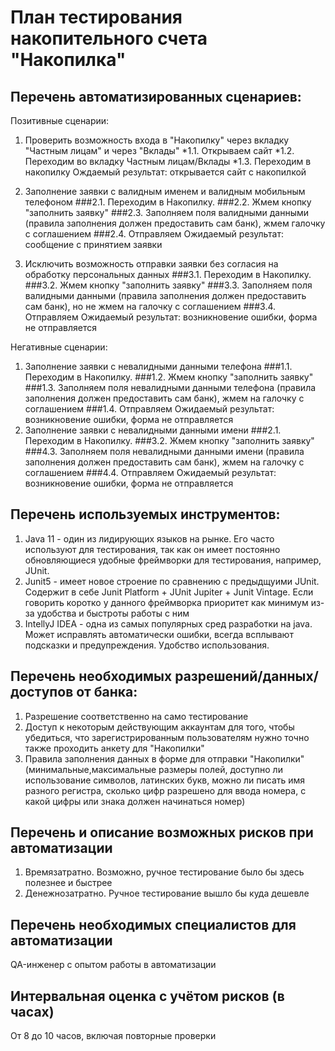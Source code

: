 # План тестирования накопительного счета "Накопилка"
## Перечень автоматизированных сценариев:
Позитивные сценарии:
1. Проверить возможность входа в "Накопилку" через вкладку "Частным лицам" и через "Вклады"
 *1.1. Открываем сайт 
 *1.2. Переходим во вкладку Частным лицам/Вклады
 *1.3. Переходим в накопилку
Ождаемый результат: открывается сайт с накопилкой

2. Заполнение заявки с валидным именем и валидным мобильным телефоном
###2.1. Переходим в Накопилку. 
###2.2. Жмем кнопку "заполнить заявку"
###2.3. Заполняем поля валидными данными (правила заполнения должен предоставить сам банк), жмем галочку с соглашением
###2.4. Отправляем
Ожидаемый результат: сообщение с принятием заявки

3. Исключить возможность отправки заявки без согласия на обработку персональных данных
###3.1. Переходим в Накопилку. 
###3.2. Жмем кнопку "заполнить заявку"
###3.3. Заполняем поля валидными данными (правила заполнения должен предоставить сам банк), но не жмем на галочку с соглашением
###3.4. Отправляем 
Ожидаемый результат: возникновение ошибки, форма не отправляется

Негативные сценарии:

1. Заполнение заявки с невалидными данными телефона
###1.1. Переходим в Накопилку. 
###1.2. Жмем кнопку "заполнить заявку"
###1.3. Заполняем поля невалидными данными телефона (правила заполнения должен предоставить сам банк), жмем на галочку с соглашением
###1.4. Отправляем 
Ожидаемый результат: возникновение ошибки, форма не отправляется
2. Заполнение заявки с невалидными данными имени
###2.1. Переходим в Накопилку. 
###3.2. Жмем кнопку "заполнить заявку"
###4.3. Заполняем поля невалидными данными имени (правила заполнения должен предоставить сам банк), жмем на галочку с соглашением
###4.4. Отправляем 
Ожидаемый результат: возникновение ошибки, форма не отправляется

## Перечень используемых инструментов:
1. Java 11 - один из лидирующих языков на рынке. Его часто используют для тестирования, так как он имеет постоянно обновляющиеся удобные фреймворки для тестирования, например, JUnit. 
2. Junit5 - имеет новое строение по сравнению с предыдщуими JUnit. Содержит в себе Junit Platform + JUnit Jupiter + Junit Vintage. Если говорить коротко у данного фреймворка приоритет как минимум из-за удобства и быстроты работы с ним
3. IntellyJ IDEA - одна из самых популярных сред разработки на java. Может исправлять автоматически ошибки, всегда всплывают подсказки и предупреждения. Удобство использования.

## Перечень необходимых разрешений/данных/доступов от банка:
1. Разрешение соответственно на само тестирование
2. Доступ к некоторым действующим аккаунтам для того, чтобы убедиться, что зарегистрированным пользователям нужно точно также проходить анкету для "Накопилки"
3. Правила заполнения данных в форме для отправки "Накопилки" (минимальные,максимальные размеры полей, доступно ли использование символов, латинских букв, можно ли писать имя разного регистра, сколько цифр разрешено для ввода номера, с какой цифры или знака должен начинаться номер)

## Перечень и описание возможных рисков при автоматизации
1. Времязатратно. Возможно, ручное тестирование было бы здесь полезнее и быстрее
2. Денежнозатратно. Ручное тестирование вышло бы куда дешевле

## Перечень необходимых специалистов для автоматизации
QA-инженер с опытом работы в автоматизации

## Интервальная оценка с учётом рисков (в часах)
От 8 до 10 часов, включая повторные проверки
